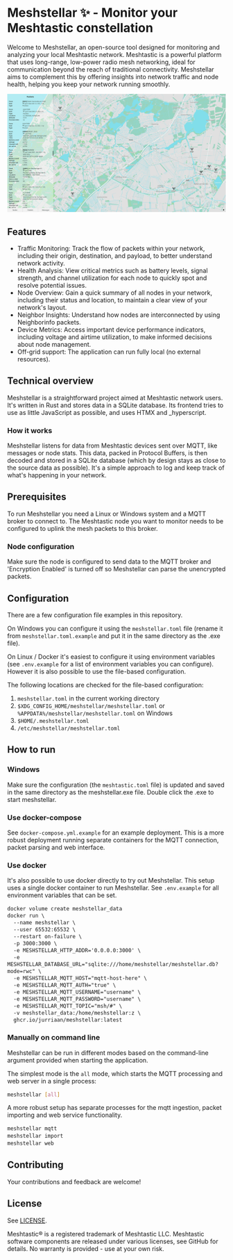 # Meshstellar ✨ - Monitor your Meshtastic constellation

Welcome to Meshstellar, an open-source tool designed for monitoring and analyzing your local Meshtastic network. Meshtastic is a powerful platform that uses long-range, low-power radio mesh networking, ideal for communication beyond the reach of traditional connectivity. Meshstellar aims to complement this by offering insights into network traffic and node health, helping you keep your network running smoothly.

![Screenshot of the packets list of meshstellar](screenshot.png?raw=true)

## Features

- Traffic Monitoring: Track the flow of packets within your network, including their origin, destination, and payload, to better understand network activity.
- Health Analysis: View critical metrics such as battery levels, signal strength, and channel utilization for each node to quickly spot and resolve potential issues.
- Node Overview: Gain a quick summary of all nodes in your network, including their status and location, to maintain a clear view of your network's layout.
- Neighbor Insights: Understand how nodes are interconnected by using Neighborinfo packets.
- Device Metrics: Access important device performance indicators, including voltage and airtime utilization, to make informed decisions about node management.
- Off-grid support: The application can run fully local (no external resources).

## Technical overview

Meshstellar is a straightforward project aimed at Meshtastic network users. It's written in Rust and stores data in a SQLite database.
Its frontend tries to use as little JavaScript as possible, and uses HTMX and _hyperscript.

### How it works

Meshstellar listens for data from Meshtastic devices sent over MQTT, like messages or node stats. This data, packed in Protocol Buffers, is then decoded and stored in a SQLite database (which by design stays as close to the source data as possible). 
It's a simple approach to log and keep track of what's happening in your network.

## Prerequisites

To run Meshstellar you need a Linux or Windows system and a MQTT broker to connect to. The Meshtastic node you want to monitor needs to be configured to uplink the mesh packets to this broker.

### Node configuration

Make sure the node is configured to send data to the MQTT broker and 'Encryption Enabled' is turned off so Meshstellar can parse the unencrypted packets.

## Configuration

There are a few configuration file examples in this repository. 

On Windows you can configure it using the `meshstellar.toml` file (rename it from `meshstellar.toml.example` and put it in the same directory as the .exe file).

On Linux / Docker it's easiest to configure it using environment variables (see `.env.example` for a list of environment variables you can configure). However it is also possible to use the file-based configuration. 

The following locations are checked for the file-based configuration:

1. `meshstellar.toml` in the current working directory
2. `$XDG_CONFIG_HOME/meshstellar/meshstellar.toml` or `%APPDATA%/meshstellar/meshstellar.toml` on Windows
3. `$HOME/.meshstellar.toml`
4. `/etc/meshstellar/meshstellar.toml`

## How to run

### Windows

Make sure the configuration (the `meshtastic.toml` file) is updated and saved in the same directory as the meshstellar.exe file. Double click the .exe to start meshstellar.

### Use docker-compose

See `docker-compose.yml.example` for an example deployment. This is a more robust deployment running separate containers for the MQTT connection, packet parsing and web interface.

### Use docker

It's also possible to use docker directly to try out Meshstellar. This setup uses a single docker container to run Meshstellar.
See `.env.example` for all environment variables that can be set.

```shell
docker volume create meshstellar_data
docker run \
  --name meshstellar \
  --user 65532:65532 \
  --restart on-failure \
  -p 3000:3000 \
  -e MESHSTELLAR_HTTP_ADDR='0.0.0.0:3000' \
  -e MESHSTELLAR_DATABASE_URL="sqlite:///home/meshstellar/meshstellar.db?mode=rwc" \
  -e MESHSTELLAR_MQTT_HOST="mqtt-host-here" \
  -e MESHSTELLAR_MQTT_AUTH="true" \
  -e MESHSTELLAR_MQTT_USERNAME="username" \
  -e MESHSTELLAR_MQTT_PASSWORD="username" \
  -e MESHSTELLAR_MQTT_TOPIC="msh/#" \
  -v meshstellar_data:/home/meshstellar:z \
  ghcr.io/jurriaan/meshstellar:latest
```

### Manually on command line

Meshstellar can be run in different modes based on the command-line argument provided when starting the application.

The simplest mode is the `all` mode, which starts the MQTT processing and web server in a single process:

```sh
meshstellar [all]
```

A more robust setup has separate processes for the mqtt ingestion, packet importing and web service functionality.

```sh
meshstellar mqtt
meshstellar import
meshstellar web
```

## Contributing

Your contributions and feedback are welcome!

## License

See [LICENSE](LICENSE).

Meshtastic® is a registered trademark of Meshtastic LLC. Meshtastic software components are released under various licenses, see GitHub for details. No warranty is provided - use at your own risk.
